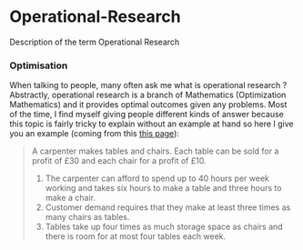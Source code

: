 # Operational-Research
Description of the term Operational Research

### Optimisation

When talking to people, many often ask me what is operational research ? Abstractly, operational research is a branch of Mathematics (Optimization Mathematics) and it provides optimal outcomes given any problems. Most of the time, I find myself giving people different kinds of answer because this topic is fairly tricky to explain without an example at hand so here I give you an example (coming from this [this page](http://people.brunel.ac.uk/~mastjjb/jeb/or/morelp.html)):

> A carpenter makes tables and chairs. Each table can be sold for a profit of £30 and each chair for a profit of £10.
> 1. The carpenter can afford to spend up to 40 hours per week working and takes six hours to make a table and three hours to make a chair.
> 2. Customer demand requires that they make at least three times as many chairs as tables.
> 3. Tables take up four times as much storage space as chairs and there is room for at most four tables each week.


